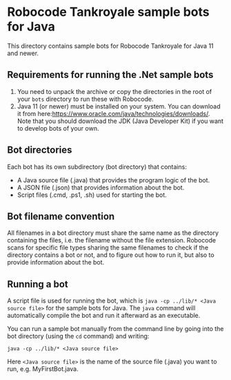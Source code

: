 # Robocode Tankroyale sample bots for Java

This directory contains sample bots for Robocode Tankroyale for Java 11 and newer.

## Requirements for running the .Net sample bots

1. You need to unpack the archive or copy the directories in the root of your `bots` directory to run these with Robocode.
2. Java 11 (or newer) must be installed on your system. You can download it from here:https://www.oracle.com/java/technologies/downloads/. Note that you should download the JDK (Java Developer Kit) if you want to develop bots of your own.

## Bot directories

Each bot has its own subdirectory (bot directory) that contains:
* A Java source file (.java) that provides the program logic of the bot.
* A JSON file (.json) that provides information about the bot.
* Script files (.cmd, .ps1, .sh) used for starting the bot.

## Bot filename convention

All filenames in a bot directory must share the same name as the directory containing the files, i.e. the filename
without the file extension. Robocode scans for specific file types sharing the same filenames to check if the directory
contains a bot or not, and to figure out how to run it, but also to provide information about the bot.

## Running a bot

A script file is used for running the bot, which is `java -cp ../lib/* <Java source file>` for the sample bots for Java.
The `java` command will automatically compile the bot and run it afterward as an executable.

You can run a sample bot manually from the command line by going into the bot directory (using the `cd` command) and writing:

    java -cp ../lib/* <Java source file>

Here `<Java source file>` is the name of the source file (.java) you want to run, e.g. MyFirstBot.java.